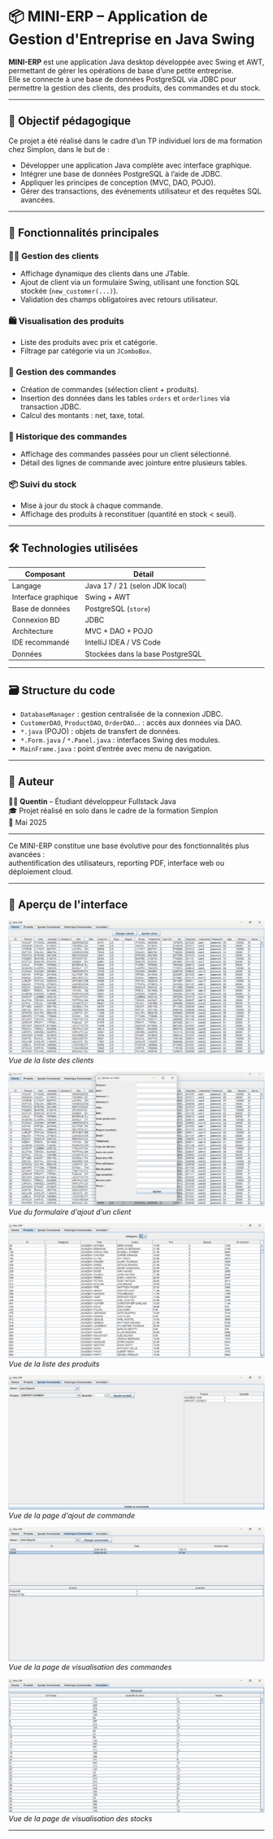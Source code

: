 # 📦 MINI-ERP – Application de Gestion d'Entreprise en Java Swing

**MINI-ERP** est une application Java desktop développée avec Swing et AWT, permettant de gérer les opérations de base d’une petite entreprise.  
Elle se connecte à une base de données PostgreSQL via JDBC pour permettre la gestion des clients, des produits, des commandes et du stock.

---

## 🎯 Objectif pédagogique

Ce projet a été réalisé dans le cadre d’un TP individuel lors de ma formation chez Simplon, dans le but de :

- Développer une application Java complète avec interface graphique.
- Intégrer une base de données PostgreSQL à l’aide de JDBC.
- Appliquer les principes de conception (MVC, DAO, POJO).
- Gérer des transactions, des événements utilisateur et des requêtes SQL avancées.

---

## 🧩 Fonctionnalités principales

### 🧑‍💼 Gestion des clients
- Affichage dynamique des clients dans une JTable.
- Ajout de client via un formulaire Swing, utilisant une fonction SQL stockée (`new_customer(...)`).
- Validation des champs obligatoires avec retours utilisateur.

### 🛍️ Visualisation des produits
- Liste des produits avec prix et catégorie.
- Filtrage par catégorie via un `JComboBox`.

### 🧾 Gestion des commandes
- Création de commandes (sélection client + produits).
- Insertion des données dans les tables `orders` et `orderlines` via transaction JDBC.
- Calcul des montants : net, taxe, total.

### 📜 Historique des commandes
- Affichage des commandes passées pour un client sélectionné.
- Détail des lignes de commande avec jointure entre plusieurs tables.

### 📦 Suivi du stock
- Mise à jour du stock à chaque commande.
- Affichage des produits à reconstituer (quantité en stock < seuil).

---

## 🛠️ Technologies utilisées

| Composant            | Détail                                     |
|----------------------|--------------------------------------------|
| Langage              | Java 17 / 21 (selon JDK local)             |
| Interface graphique  | Swing + AWT                                |
| Base de données      | PostgreSQL (`store`)                       |
| Connexion BD         | JDBC                                       |
| Architecture         | MVC + DAO + POJO                           |
| IDE recommandé       | IntelliJ IDEA / VS Code                    |
| Données              | Stockées dans la base PostgreSQL           |

---

## 🗃️ Structure du code

- `DatabaseManager` : gestion centralisée de la connexion JDBC.
- `CustomerDAO`, `ProductDAO`, `OrderDAO`... : accès aux données via DAO.
- `*.java` (POJO) : objets de transfert de données.
- `*.Form.java` / `*.Panel.java` : interfaces Swing des modules.
- `MainFrame.java` : point d’entrée avec menu de navigation.

---

## 📌 Auteur

👨‍💻 **Quentin** – Étudiant développeur Fullstack Java  
🎓 Projet réalisé en solo dans le cadre de la formation Simplon  
📆 Mai 2025

---

Ce MINI-ERP constitue une base évolutive pour des fonctionnalités plus avancées :  
authentification des utilisateurs, reporting PDF, interface web ou déploiement cloud.

---

## 📸 Aperçu de l'interface

![Capture écran 1](./Docu/Capture/Gestion-des-clients.png)  
*Vue de la liste des clients*

![Capture écran 2](./Docu/Capture/Formulaire-ajout-client.png)  
*Vue du formulaire d'ajout d'un client*

![Capture écran 3](./Docu/Capture/Visualisation-produits.png)  
*Vue de la liste des produits*

![Capture écran 4](./Docu/Capture/Ajout-des-commandes.png)  
*Vue de la page d'ajout de commande*

![Capture écran 5](./Docu/Capture/Visualisation-des-commandes.png)  
*Vue de la page de visualisation des commandes*

![Capture écran 6](./Docu/Capture/Visualisation-stocks.png)  
*Vue de la page de visualisation des stocks*

---
